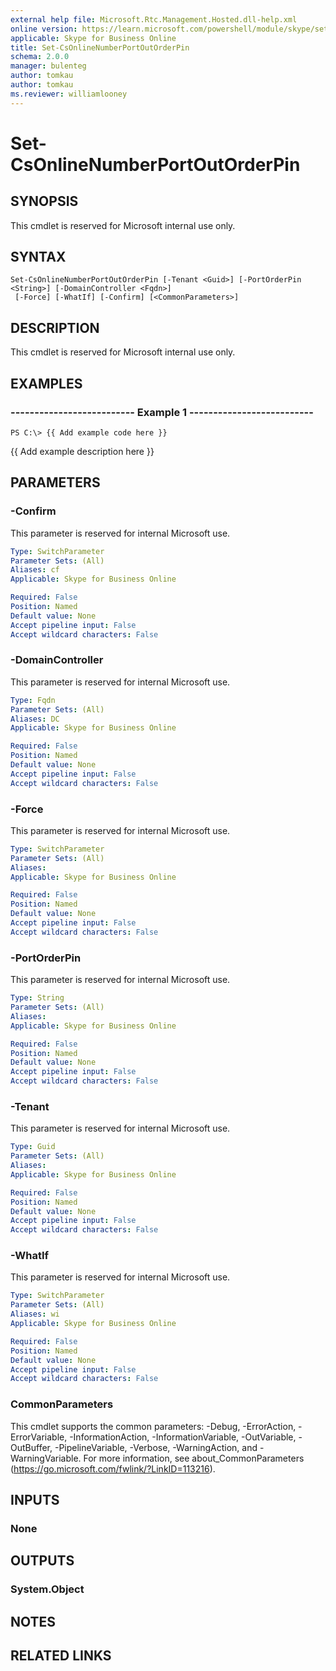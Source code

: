 ```yaml
---
external help file: Microsoft.Rtc.Management.Hosted.dll-help.xml 
online version: https://learn.microsoft.com/powershell/module/skype/set-csonlinenumberportoutorderpin
applicable: Skype for Business Online
title: Set-CsOnlineNumberPortOutOrderPin
schema: 2.0.0
manager: bulenteg
author: tomkau
author: tomkau
ms.reviewer: williamlooney
---
```


# Set-CsOnlineNumberPortOutOrderPin

## SYNOPSIS
This cmdlet is reserved for Microsoft internal use only.

## SYNTAX

```
Set-CsOnlineNumberPortOutOrderPin [-Tenant <Guid>] [-PortOrderPin <String>] [-DomainController <Fqdn>]
 [-Force] [-WhatIf] [-Confirm] [<CommonParameters>]
```

## DESCRIPTION
This cmdlet is reserved for Microsoft internal use only.

## EXAMPLES

### -------------------------- Example 1 --------------------------
```
PS C:\> {{ Add example code here }}
```

{{ Add example description here }}

## PARAMETERS

### -Confirm
This parameter is reserved for internal Microsoft use.

```yaml
Type: SwitchParameter
Parameter Sets: (All)
Aliases: cf
Applicable: Skype for Business Online

Required: False
Position: Named
Default value: None
Accept pipeline input: False
Accept wildcard characters: False
```

### -DomainController
This parameter is reserved for internal Microsoft use.

```yaml
Type: Fqdn
Parameter Sets: (All)
Aliases: DC
Applicable: Skype for Business Online

Required: False
Position: Named
Default value: None
Accept pipeline input: False
Accept wildcard characters: False
```

### -Force
This parameter is reserved for internal Microsoft use.

```yaml
Type: SwitchParameter
Parameter Sets: (All)
Aliases: 
Applicable: Skype for Business Online

Required: False
Position: Named
Default value: None
Accept pipeline input: False
Accept wildcard characters: False
```

### -PortOrderPin
This parameter is reserved for internal Microsoft use.

```yaml
Type: String
Parameter Sets: (All)
Aliases: 
Applicable: Skype for Business Online

Required: False
Position: Named
Default value: None
Accept pipeline input: False
Accept wildcard characters: False
```

### -Tenant
This parameter is reserved for internal Microsoft use.

```yaml
Type: Guid
Parameter Sets: (All)
Aliases: 
Applicable: Skype for Business Online

Required: False
Position: Named
Default value: None
Accept pipeline input: False
Accept wildcard characters: False
```

### -WhatIf
This parameter is reserved for internal Microsoft use.

```yaml
Type: SwitchParameter
Parameter Sets: (All)
Aliases: wi
Applicable: Skype for Business Online

Required: False
Position: Named
Default value: None
Accept pipeline input: False
Accept wildcard characters: False
```

### CommonParameters
This cmdlet supports the common parameters: -Debug, -ErrorAction, -ErrorVariable, -InformationAction, -InformationVariable, -OutVariable, -OutBuffer, -PipelineVariable, -Verbose, -WarningAction, and -WarningVariable. For more information, see about_CommonParameters (https://go.microsoft.com/fwlink/?LinkID=113216).

## INPUTS

### None

## OUTPUTS

### System.Object

## NOTES

## RELATED LINKS
